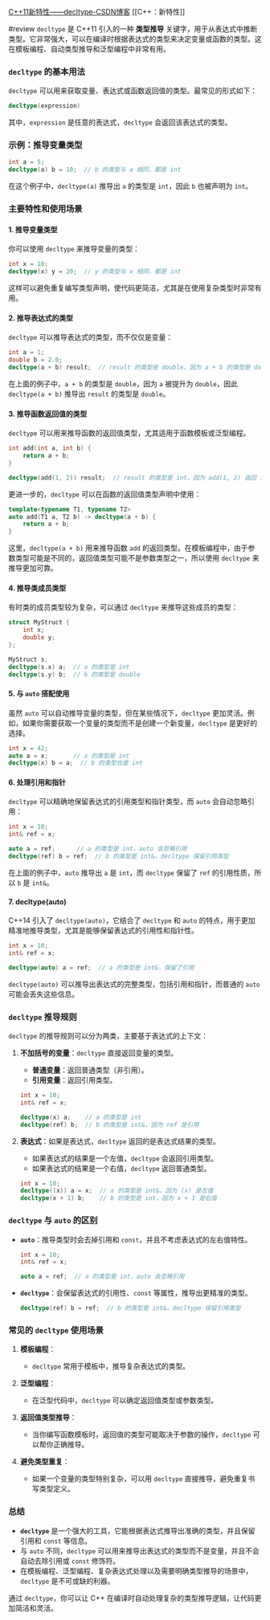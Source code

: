 [C++11新特性——decltype-CSDN博客](https://blog.csdn.net/qq_42956179/article/details/115410004)
[[C++：新特性]]

#review
`decltype` 是 C++11 引入的一种 **类型推导** 关键字，用于从表达式中推断类型。它非常强大，可以在编译时根据表达式的类型来决定变量或函数的类型。这在模板编程、自动类型推导和泛型编程中非常有用。

### `decltype` 的基本用法

`decltype` 可以用来获取变量、表达式或函数返回值的类型。最常见的形式如下：

```cpp
decltype(expression)
```

其中，`expression` 是任意的表达式，`decltype` 会返回该表达式的类型。

### 示例：推导变量类型

```cpp
int a = 5;
decltype(a) b = 10;  // b 的类型与 a 相同，都是 int
```

在这个例子中，`decltype(a)` 推导出 `a` 的类型是 `int`，因此 `b` 也被声明为 `int`。

### 主要特性和使用场景

#### 1. **推导变量类型**

你可以使用 `decltype` 来推导变量的类型：

```cpp
int x = 10;
decltype(x) y = 20;  // y 的类型与 x 相同，都是 int
```

这样可以避免重复编写类型声明，使代码更简洁，尤其是在使用复杂类型时非常有用。

#### 2. **推导表达式的类型**

`decltype` 可以推导表达式的类型，而不仅仅是变量：

```cpp
int a = 1;
double b = 2.0;
decltype(a + b) result;  // result 的类型是 double，因为 a + b 的类型是 double
```

在上面的例子中，`a + b` 的类型是 `double`，因为 `a` 被提升为 `double`，因此 `decltype(a + b)` 推导出 `result` 的类型是 `double`。

#### 3. **推导函数返回值的类型**

`decltype` 可以用来推导函数的返回值类型，尤其适用于函数模板或泛型编程。

```cpp
int add(int a, int b) {
    return a + b;
}

decltype(add(1, 2)) result;  // result 的类型是 int，因为 add(1, 2) 返回 int
```

更进一步的，`decltype` 可以在函数的返回值类型声明中使用：

```cpp
template<typename T1, typename T2>
auto add(T1 a, T2 b) -> decltype(a + b) {
    return a + b;
}
```

这里，`decltype(a + b)` 用来推导函数 `add` 的返回类型。在模板编程中，由于参数类型可能是不同的，返回值类型可能不是参数类型之一，所以使用 `decltype` 来推导更加可靠。

#### 4. **推导类成员类型**

有时类的成员类型较为复杂，可以通过 `decltype` 来推导这些成员的类型：

```cpp
struct MyStruct {
    int x;
    double y;
};

MyStruct s;
decltype(s.x) a;  // a 的类型是 int
decltype(s.y) b;  // b 的类型是 double
```

#### 5. **与 `auto` 搭配使用**

虽然 `auto` 可以自动推导变量的类型，但在某些情况下，`decltype` 更加灵活。例如，如果你需要获取一个变量的类型而不是创建一个新变量，`decltype` 是更好的选择。

```cpp
int x = 42;
auto a = x;       // a 的类型是 int
decltype(x) b = a;  // b 的类型也是 int
```

#### 6. **处理引用和指针**

`decltype` 可以精确地保留表达式的引用类型和指针类型，而 `auto` 会自动忽略引用：

```cpp
int x = 10;
int& ref = x;

auto a = ref;      // a 的类型是 int，auto 会忽略引用
decltype(ref) b = ref;  // b 的类型是 int&，decltype 保留引用类型
```

在上面的例子中，`auto` 推导出 `a` 是 `int`，而 `decltype` 保留了 `ref` 的引用性质，所以 `b` 是 `int&`。

#### 7. **decltype(auto)**

C++14 引入了 `decltype(auto)`，它结合了 `decltype` 和 `auto` 的特点，用于更加精准地推导类型，尤其是能够保留表达式的引用性和指针性。

```cpp
int x = 10;
int& ref = x;

decltype(auto) a = ref;  // a 的类型是 int&，保留了引用
```

`decltype(auto)` 可以推导出表达式的完整类型，包括引用和指针，而普通的 `auto` 可能会丢失这些信息。

### `decltype` 推导规则

`decltype` 的推导规则可以分为两类，主要基于表达式的上下文：

1. **不加括号的变量**：`decltype` 直接返回变量的类型。
   - **普通变量**：返回普通类型（非引用）。
   - **引用变量**：返回引用类型。
   
   ```cpp
   int x = 10;
   int& ref = x;

   decltype(x) a;    // a 的类型是 int
   decltype(ref) b;  // b 的类型是 int&，因为 ref 是引用
   ```

2. **表达式**：如果是表达式，`decltype` 返回的是表达式结果的类型。
   - 如果表达式的结果是一个左值，`decltype` 会返回引用类型。
   - 如果表达式的结果是一个右值，`decltype` 返回普通类型。

   ```cpp
   int x = 10;
   decltype((x)) a = x;  // a 的类型是 int&，因为 (x) 是左值
   decltype(x + 1) b;    // b 的类型是 int，因为 x + 1 是右值
   ```

### `decltype` 与 `auto` 的区别

- **`auto`**：推导类型时会去掉引用和 `const`，并且不考虑表达式的左右值特性。
  
  ```cpp
  int x = 10;
  int& ref = x;

  auto a = ref;  // a 的类型是 int，auto 会忽略引用
  ```

- **`decltype`**：会保留表达式的引用性、`const` 等属性，推导出更精准的类型。

  ```cpp
  decltype(ref) b = ref;  // b 的类型是 int&，decltype 保留引用类型
  ```

### 常见的 `decltype` 使用场景

1. **模板编程**：
   - `decltype` 常用于模板中，推导复杂表达式的类型。
   
2. **泛型编程**：
   - 在泛型代码中，`decltype` 可以确定返回值类型或参数类型。

3. **返回值类型推导**：
   - 当你编写函数模板时，返回值的类型可能取决于参数的操作，`decltype` 可以帮你正确推导。

4. **避免类型重复**：
   - 如果一个变量的类型特别复杂，可以用 `decltype` 直接推导，避免重复书写类型定义。

### 总结

- **`decltype`** 是一个强大的工具，它能根据表达式推导出准确的类型，并且保留引用和 `const` 等信息。
- 与 `auto` 不同，`decltype` 可以用来推导出表达式的类型而不是变量，并且不会自动去除引用或 `const` 修饰符。
- 在模板编程、泛型编程、复杂表达式处理以及需要明确类型推导的场景中，`decltype` 是不可或缺的利器。

通过 `decltype`，你可以让 C++ 在编译时自动处理复杂的类型推导逻辑，让代码更加简洁和灵活。